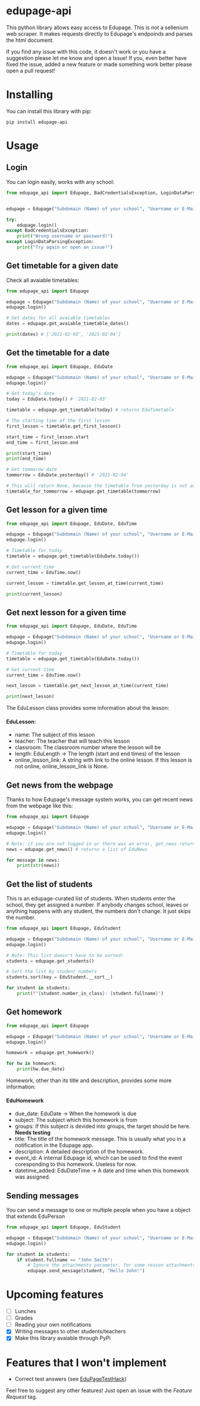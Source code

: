 # edupage-api
This python library allows easy access to Edupage. This is not a sellenium web scraper. 
It makes requests directly to Edupage's endpoinds and parses the html document.

If you find any issue with this code, it doesn't work or you have a suggestion please let me know and open a Issue! If you, even better have fixed the issue, added a new feature or made something work better please open a pull request!

# Installing
You can install this library with pip:
```
pip install edupage-api
```
# Usage
## Login
You can login easily, works with any school:
```python
from edupage_api import Edupage, BadCredentialsException, LoginDataParsingException


edupage = Edupage("Subdomain (Name) of your school", "Username or E-Mail", "Password")

try:
    edupage.login()
except BadCredentialsException:
    print("Wrong username or password!")
except LoginDataParsingException:
    print("Try again or open an issue!")
```

## Get timetable for a given date
Check all avaiable timetables:
```python
from edupage_api import Edupage

edupage = Edupage("Subdomain (Name) of your school", "Username or E-Mail", "Password")
edupage.login()

# Get dates for all avaiable timetables
dates = edupage.get_avaiable_timetable_dates()

print(dates) # ['2021-02-03', '2021-02-04']
```

## Get the timetable for a date
```python
from edupage_api import Edupage, EduDate

edupage = Edupage("Subdomain (Name) of your school", "Username or E-Mail", "Password")
edupage.login()

# Get today's date
today = EduDate.today() # '2021-02-03'

timetable = edupage.get_timetable(today) # returns EduTimetable

# The starting time of the first lesson
first_lesson = timetable.get_first_lesson()

start_time = first_lesson.start
end_time = first_lesson.end

print(start_time)
print(end_time)

# Get tommorow date
tommorrow = EduDate.yesterday() # '2021-02-04'

# This will return None, because the timetable from yesterday is not avaiable
timetable_for_tommorrow = edupage.get_timetable(tommorrow)
```

## Get lesson for a given time
```python
from edupage_api import Edupage, EduDate, EduTime

edupage = Edupage("Subdomain (Name) of your school", "Username or E-Mail", "Password")
edupage.login()

# Timetable for today
timetable = edupage.get_timetable(EduDate.today())

# Get current time
current_time = EduTime.now()

current_lesson = timetable.get_lesson_at_time(current_time)

print(current_lesson)

```

## Get next lesson for a given time
```python
from edupage_api import Edupage, EduDate, EduTime

edupage = Edupage("Subdomain (Name) of your school", "Username or E-Mail", "Password")
edupage.login()

# Timetable for today
timetable = edupage.get_timetable(EduDate.today())

# Get current time
current_time = EduTime.now()

next_lesson = timetable.get_next_lesson_at_time(current_time)

print(next_lesson)
```

The EduLesson class provides some information about the lesson:

#### EduLesson: 
- name: The subject of this lesson
- teacher: The teacher that will teach this lesson
- classroom: The classroom number where the lesson will be
- length: EduLength -> The length (start and end times) of the lesson
- online_lesson_link: A string with link to the online lesson. If this lesson is not online, online_lesson_link is None.


## Get news from the webpage
Thanks to how Edupage's message system works, you can get recent news from the webpage like this:
```python
from edupage_api import Edupage

edupage = Edupage("Subdomain (Name) of your school", "Username or E-Mail", "Password")
edupage.login()

# Note: if you are not logged in or there was an error, get_news returns None
news = edupage.get_news() # returns a list of EduNews

for message in news:
    print(str(news))
```

## Get the list of students
This is an edupage-curated list of students. When students enter the school, they get assigned a number. If anybody changes school, leaves or anything happens with any student, the numbers don't change. It just skips the number.
```python
from edupage_api import Edupage, EduStudent

edupage = Edupage("Subdomain (Name) of your school", "Username or E-Mail", "Password")
edupage.login()

# Note: This list doesn't have to be sorted!
students = edupage.get_students()

# Sort the list by student numbers
students.sort(key = EduStudent.__sort__)

for student in students:
    print(f"{student.number_in_class}: {student.fullname}")

```

## Get homework
```python
from edupage_api import Edupage

edupage = Edupage("Subdomain (Name) of your school", "Username or E-Mail", "Password")  
edupage.login()

homework = edupage.get_homework()

for hw in homework:
    print(hw.due_date)
```

Homework, other than its title and description, provides some more information:
#### EduHomework
- due_date: EduDate -> When the homework is due
- subject: The subject which this homework is from
- groups: If this subject is devided into groups, the target should be here. __Needs testing__
- title: The title of the homework message. This is usually what you in a notification in the Edupage app.
- description: A detailed description of the homework.
- event_id: A internal Edupage id, which can be used to find the event coresponding to this homework. Useless for now.
- datetime_added: EduDateTime -> A date and time when this homework was assigned.


## Sending messages
You can send a message to one or multiple people when you have a object that extends EduPerson
```python
from edupage_api import Edupage, EduStudent

edupage = Edupage("Subdomain (Name) of your school", "Username or E-Mail", "Password")
edupage.login()

for student in students:
    if student.fullname == "John Smith":
        # Ignore the attachments parameter, for some reason attachments do not work
        edupage.send_message(student, "Hello John!")
```


# Upcoming features
- [ ] Lunches
- [ ] Grades
- [ ] Reading your own notifications
- [x] Writing messages to other students/teachers
- [x] Make this library avaiable through PyPi

# Features that I won't implement
- Correct test answers (see [EduPageTestHack](https://github.com/markotomcik/EduPageTestHack))

Feel free to suggest any other features! Just open an issue with the *Feature Request* tag.
